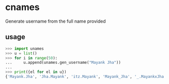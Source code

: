 # cnames
Generate username from the full name provided

## usage

```python
>>> import unames
>>> u = list()
>>> for i in range(50):
...     u.append(unames.gen_username("Mayank Jha"))
...
>>> print({el for el in u})
{'Mayank.Jha', 'Jha.Mayank', 'itz.Mayank', 'Mayank_Jha', '_.MayankxJha._', 'iam.Mayank', 'May466', 'itz_Mayank', '__Mayank.Jha__', 'May889', 'iam_Mayank', 'May870', 'Mayank._.Jha', 'Mayank.Jha__', 'M4y4nk_Jh4'}
```
